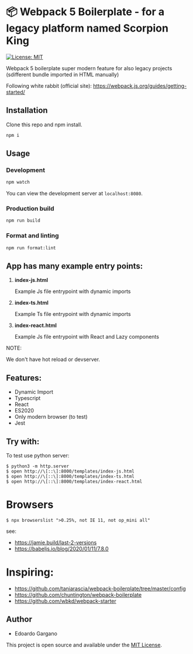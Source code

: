 # 📦 Webpack 5 Boilerplate - for a legacy platform named Scorpion King

[![License: MIT](https://img.shields.io/badge/License-MIT-blue.svg)](https://opensource.org/licenses/MIT)

Webpack 5 boilerplate super modern feature for also legacy projects (sdifferent bundle imported in HTML manually)

Following white rabbit (official site): https://webpack.js.org/guides/getting-started/

## Installation

Clone this repo and npm install.

```bash
npm i
```

## Usage

### Development

```bash
npm watch
```

You can view the development server at `localhost:8080`.

### Production build

```bash
npm run build
```

### Format and linting

```bash
npm run format:lint
```

## App has many example entry points:

1. **index-js.html**

    Example Js file entrypoint with dynamic imports

2. **index-ts.html**

    Example Ts file entrypoint with dynamic imports

3. **index-react.html**

    Example Js file entrypoint with React and Lazy components


NOTE:

We don't have hot reload or devserver.

## Features:

- Dynamic Import
- Typescript
- React
- ES2020
- Only modern browser (to test)
- Jest

## Try with:

To test use python server:

````console
$ python3 -m http.server
$ open http://\[::\]:8000/templates/index-js.html
$ open http://\[::\]:8000/templates/index-ts.html
$ open http://\[::\]:8000/templates/index-react.html
````

# Browsers

````console
$ npx browserslist ">0.25%, not IE 11, not op_mini all"
````

see:
- https://jamie.build/last-2-versions
- https://babeljs.io/blog/2020/01/11/7.8.0

# Inspiring:

- https://github.com/taniarascia/webpack-boilerplate/tree/master/config
- https://github.com/chuntington/webpack-boilerplate
- https://github.com/wbkd/webpack-starter

## Author

- Edoardo Gargano

This project is open source and available under the [MIT License](LICENSE).
